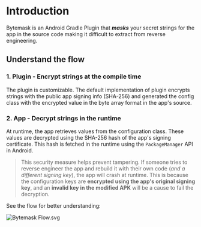 # Introduction

Bytemask is an Android Gradle Plugin that ***masks*** your secret strings for the app in the source code making it
difficult to extract from reverse engineering.

## Understand the flow

### 1. Plugin - Encrypt strings at the compile time
The plugin is customizable. The default implementation of plugin encrypts strings with the public app signing info 
(SHA-256) and generated the config class with the encrypted value in the byte array format in the app's source.

### 2. App - Decrypt strings in the runtime 

At runtime, the app retrieves values from the configuration class. These values are decrypted using the SHA-256 hash 
of the app's signing certificate. This hash is fetched in the runtime using the `PackageManager` API in Android.

> This security measure helps prevent tampering. If someone tries to reverse engineer the app and rebuild it with 
> their own code (_and a different signing key_), the app will crash at runtime. This is because the configuration keys 
> are **encrypted using the app's original signing key**, and an **invalid key in the modified APK** will be a cause
> to fail the decryption.

See the flow for better understanding:

![Bytemask Flow.svg](Flow.svg)

